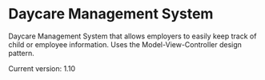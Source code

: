 Daycare Management System
=======

Daycare Management System that allows employers to easily keep track of child or employee information. Uses the Model-View-Controller design pattern.

Current version: 1.10
